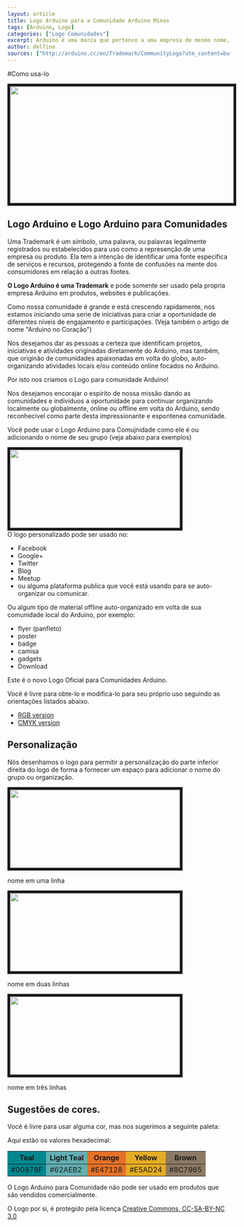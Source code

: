 ```yaml
---
layout: article
title: Logo Arduino para a Comunidade Arduino Minas
tags: [Arduino, Logo]
categories: ["Logo Comunidades"]
excerpt: Arduino é uma marca que pertence a uma empresa de mesmo nome, veja neste artigo o que esta empresa está fazendo para que as comunidades que tem crescido a sua volta possam manter uma identidade comum.
author: delfino
sources: ["http://arduino.cc/en/Trademark/CommunityLogo?utm_content=bufferd3518&utm_source=buffer&utm_medium=facebook&utm_campaign=Buffer"]
---
```


#Como usa-lo
<div class="imageBox" id="center">
<a rel="lightbox" title="Logo do Arduino para Comunidades" href="/images/logo/arduino/ArduinoCommunityLogo.png">
<img src="/images/logo/arduino/ArduinoCommunityLogo.png" width="620" height="263"  border="6" />
</a>
</div>

## Logo Arduino e Logo Arduino para Comunidades
Uma Trademark é um símbolo, uma palavra, ou palavras legalmente registrados ou
estabelecidos para uso como a represenção de uma empresa ou produto. Ela tem a
intenção de identificar uma fonte especifica de serviços e recursos, protegendo
a fonte de confusões na mente dos consumidores em relação a outras fontes.

**O Logo Arduino é uma Trademark** e pode somente ser usado pela propria
empresa Arduino em produtos, websites e publicações.

Como nossa comunidade é grande e está crescendo rapidamente, nos estamos
iniciando uma serie de iniciativas para criar a oportunidade de diferentes
níveis de engajamento e participações. (Veja também o artigo de nome "Arduino
no Coração")

Nos desejamos dar as pessoas a certeza que identificam projetos, iniciativas e
atividades originadas diretamente do Arduino, mas também, que originão de
comunidades apaixonadas em volta do globo, auto-organizando atividades locais
e/ou conteúdo online focados no Arduino.

Por isto nos criamos o Logo para comunidade Arduino!

Nos desejamos encorajar o espirito de nossa missão dando as comunidades e
individuos a oportunidade para continuar organizando localmente ou globalmente,
online ou offline em volta do Arduino, sendo reconhecivel como parte desta
impressionante e espontenea comunidade.

Você pode usar o Logo Arduino para Comujnidade como ele é ou adicionando o nome
de seu grupo (veja abaixo para exemplos)

<div class="imageBox" id="center">
<a rel="lightbox" title="Logo Arduino para Comunidades, com área personalizavel." href="/images/logo/arduino/ArduinoCommunityLogo_CustoMArea.png">
<img src="/images/logo/arduino/ArduinoCommunityLogo_CustonArea.png" width="383" height="176"  border="6" />
</a>
</div>
O logo personalizado pode ser usado no:

 * Facebook
 * Google+
 * Twitter
 * Blog
 * Meetup
 * ou alguma plataforma publica que você está usando para se auto-organizar ou
   comunicar.

Ou algum tipo de material offline auto-organizado em volta de sua comunidade
local do Arduino, por exemplo:

 * flyer (panfleto)
 * poster
 * badge
 * camisa
 * gadgets
 * Download

Este é o novo Logo Oficial para Comunidades Arduino.

Você é livre para obte-lo e modifica-lo para seu próprio uso seguindo as
orientações listados abaixo.

 * [RGB version](http://arduino.cc/en/uploads/Trademark/ArduinoCommunityLogo_RGB.pdf)
 * [CMYK version](http://arduino.cc/en/uploads/Trademark/ArduinoCommunityLogo_CMYK.pdf)

## Personalização
Nós desenhamos o logo para permitir a personalização do parte inferior direita
do logo de forma a fornecer um espaço para adicionar o nome do grupo ou organização.

<div class="imageBox" id="center">
<a rel="lightbox" title="Logo Arduino para Comunidades, Uma Linha." href="/images/logo/arduino/ArduinoCommunityLogo_1line.png">
<img src="/images/logo/arduino/ArduinoCommunityLogo_1line.png" width="383" height="176"  border="6" />
</a>
</div>
<p>nome em uma linha</p>

<div class="imageBox" id="center">
<a rel="lightbox" title="Logo Arduino para Comunidades, Duas Linha." href="/images/logo/arduino/ArduinoCommunityLogo_2line.png">
<img src="/images/logo/arduino/ArduinoCommunityLogo_2line.png" width="383" height="176"  border="6" />
</a>
</div>
<p>nome em duas linhas</p>

<div class="imageBox" id="center">
<a rel="lightbox" title="Logo Arduino para Comunidades, Três Linha." href="/images/logo/arduino/ArduinoCommunityLogo_3line.png">
<img src="/images/logo/arduino/ArduinoCommunityLogo_3line.png" width="383" height="176"  border="6" />
</a>
</div>
<p>nome em três linhas</p>

## Sugestões de cores.

Você é livre para usar alguma cor, mas nos sugerimos a seguinte paleta:

Aqui estão os valores hexadecimal:

<table>
 <thead>
  <tr>
   <th style="background-color:#00878F">Teal</th><th style="background-color:#62AEB2">Light Teal</th><th style="background-color:#E47128">Orange</th><th style="background-color:#E5AD24">Yellow</th><th style="background-color:#8C7965">Brown</th>
  </tr>
 </thead>
 <tbody>
  <tr>
   <td style="background-color:#00878F">#00878F</td><td style="background-color:#62AEB2">#62AEB2</td><td style="background-color:#E47128">#E47128</td><td style="background-color:#E5AD24">#E5AD24</td><td style="background-color:#8C7965">#8C7965</td>
  </tr>
 </tbody>
</table>

O Logo Arduino para Comunidade não pode ser usado em produtos que são vendidos
comercialmente.

O Logo por si, é protegido pela licença 
[Creative Commons, CC-SA-BY-NC 3.0](http://creativecommons.org/licenses/by-sa/3.0/)

